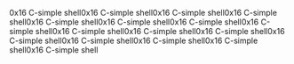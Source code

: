 0x16 C-simple shell0x16 C-simple shell0x16 C-simple shell0x16 C-simple shell0x16 C-simple shell0x16 C-simple shell0x16 C-simple shell0x16 C-simple shell0x16 C-simple shell0x16 C-simple shell0x16 C-simple shell0x16 C-simple shell0x16 C-simple shell0x16 C-simple shell0x16 C-simple shell0x16 C-simple shell
